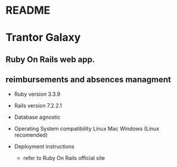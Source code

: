 # README

# Trantor Galaxy
## Ruby On Rails web app.
## reimbursements and absences managment

* Ruby version 3.3.9

* Rails version  7.2.2.1

* Database agnostic

* Operating System compatibility Linux Mac Windows (Linux recomended)

* Deployment instructions
    
    * refer to Ruby On Rails official site

